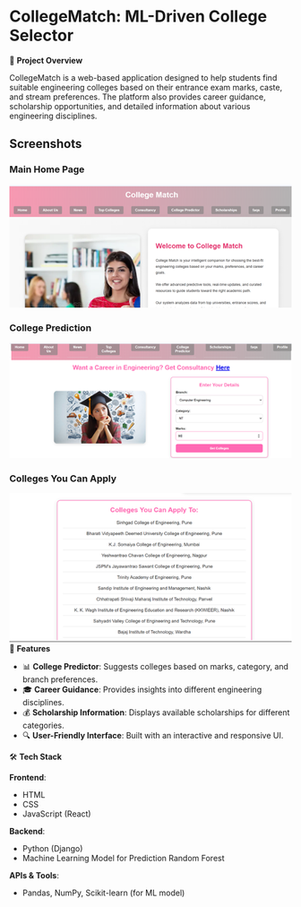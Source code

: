 # CollegeMatch: ML-Driven College Selector

📌 **Project Overview**

CollegeMatch is a web-based application designed to help students find suitable engineering colleges based on their entrance exam marks, caste, and stream preferences. The platform also provides career guidance, scholarship opportunities, and detailed information about various engineering disciplines.
## Screenshots

### Main Home Page
![Picture1](output/Picture1.png)

### College Prediction
![Picture2](output/Picture2.png)
### Colleges You Can Apply
![Picture3](output/Picture3.png)
🎯 **Features**

- 📊 **College Predictor**: Suggests colleges based on marks, category, and branch preferences.
- 🎓 **Career Guidance**: Provides insights into different engineering disciplines.
- 💰 **Scholarship Information**: Displays available scholarships for different categories.
- 🔍 **User-Friendly Interface**: Built with an interactive and responsive UI.

🛠️ **Tech Stack**

**Frontend**:
- HTML
- CSS
- JavaScript (React)

**Backend**:
- Python (Django)
- Machine Learning Model for Prediction Random Forest

**APIs & Tools**:
- Pandas, NumPy, Scikit-learn (for ML model)

